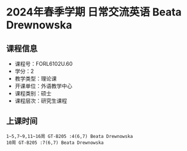 # 2024年春季学期 日常交流英语 Beata Drewnowska






## 课程信息

- 课程号：FORL6102U.60
- 学分：2
- 教学类型：理论课
- 开课单位：外语教学中心
- 课程类别：硕士
- 课程层次：研究生课程

## 上课时间

```
1~5,7~9,11~16周 GT-B205 :4(6,7) Beata Drewnowska
10周 GT-B205 :7(6,7) Beata Drewnowska
```

